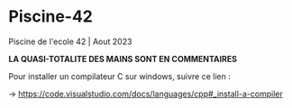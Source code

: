# Piscine-42
Piscine de l'ecole 42 | Aout 2023

**LA QUASI-TOTALITE DES MAINS SONT EN COMMENTAIRES**   

Pour installer un compilateur C sur windows, suivre ce lien : 

-> https://code.visualstudio.com/docs/languages/cpp#_install-a-compiler


